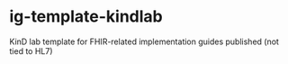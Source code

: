 # ig-template-kindlab
KinD lab template for FHIR-related implementation guides published (not tied to HL7)
